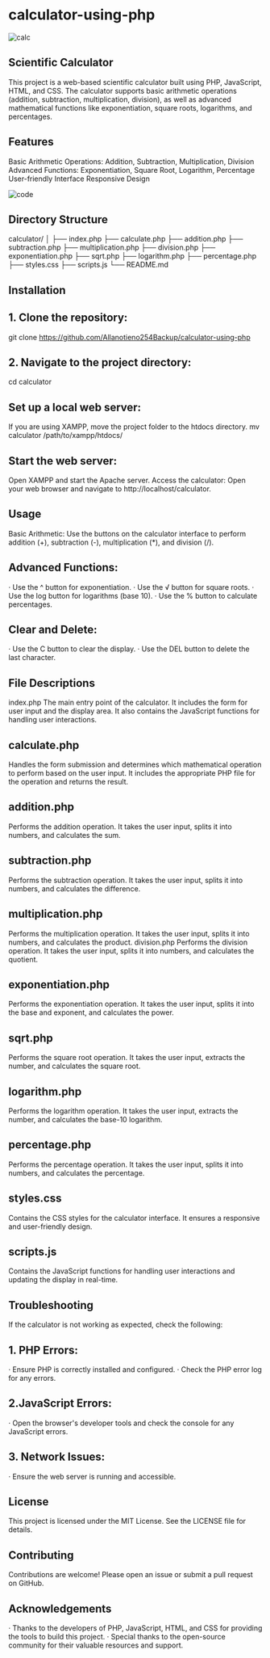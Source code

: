 # calculator-using-php

![calc](https://github.com/user-attachments/assets/99008b50-c20b-4f2a-a4a2-5379ba63de37)

## Scientific Calculator
This project is a web-based scientific calculator built using PHP, JavaScript, HTML, and CSS. The calculator supports basic arithmetic operations (addition, subtraction, multiplication, division), as well as advanced mathematical functions like exponentiation, square roots, logarithms, and percentages.

## Features
Basic Arithmetic Operations: Addition, Subtraction, Multiplication, Division
Advanced Functions: Exponentiation, Square Root, Logarithm, Percentage
User-friendly Interface
Responsive Design

![code](https://github.com/user-attachments/assets/667b7ed6-b49c-4f1d-a0fd-12906bdf6434)


## Directory Structure
calculator/
│
├── index.php
├── calculate.php
├── addition.php
├── subtraction.php
├── multiplication.php
├── division.php
├── exponentiation.php
├── sqrt.php
├── logarithm.php
├── percentage.php
├── styles.css
├── scripts.js
└── README.md


## Installation
## 1. Clone the repository:
git clone https://github.com/Allanotieno254Backup/calculator-using-php
 
## 2. Navigate to the project directory:
cd calculator

## Set up a local web server:
If you are using XAMPP, move the project folder to the htdocs directory.
mv calculator /path/to/xampp/htdocs/

## Start the web server:
Open XAMPP and start the Apache server. 
Access the calculator:
Open your web browser and navigate to http://localhost/calculator.

## Usage
Basic Arithmetic:
Use the buttons on the calculator interface to perform addition (+), subtraction (-), multiplication (*), and division (/).

## Advanced Functions:
· Use the ^ button for exponentiation.
· Use the √ button for square roots.
· Use the log button for logarithms (base 10).
· Use the % button to calculate percentages.

## Clear and Delete:
· Use the C button to clear the display.
· Use the DEL button to delete the last character.

## File Descriptions
index.php
The main entry point of the calculator. It includes the form for user input and the display area. It also contains the JavaScript functions for handling user interactions.

## calculate.php
Handles the form submission and determines which mathematical operation to perform based on the user input. It includes the appropriate PHP file for the operation and returns the result.

## addition.php
Performs the addition operation. It takes the user input, splits it into numbers, and calculates the sum.

## subtraction.php
Performs the subtraction operation. It takes the user input, splits it into numbers, and calculates the difference.

## multiplication.php
Performs the multiplication operation. It takes the user input, splits it into numbers, and calculates the product.
division.php
Performs the division operation. It takes the user input, splits it into numbers, and calculates the quotient.

## exponentiation.php
Performs the exponentiation operation. It takes the user input, splits it into the base and exponent, and calculates the power.

## sqrt.php
Performs the square root operation. It takes the user input, extracts the number, and calculates the square root.

## logarithm.php
Performs the logarithm operation. It takes the user input, extracts the number, and calculates the base-10 logarithm.

## percentage.php
Performs the percentage operation. It takes the user input, splits it into numbers, and calculates the percentage.

## styles.css
Contains the CSS styles for the calculator interface. It ensures a responsive and user-friendly design.

## scripts.js
Contains the JavaScript functions for handling user interactions and updating the display in real-time.


## Troubleshooting
If the calculator is not working as expected, check the following:
## 1. PHP Errors:
· Ensure PHP is correctly installed and configured.
· Check the PHP error log for any errors.

## 2.JavaScript Errors:
· Open the browser's developer tools and check the console for any JavaScript errors.

## 3. Network Issues:
· Ensure the web server is running and accessible.

## License
This project is licensed under the MIT License. See the LICENSE file for details.

## Contributing
Contributions are welcome! Please open an issue or submit a pull request on GitHub.

## Acknowledgements
· Thanks to the developers of PHP, JavaScript, HTML, and CSS for providing the tools to build this project.
· Special thanks to the open-source community for their valuable resources and support.







